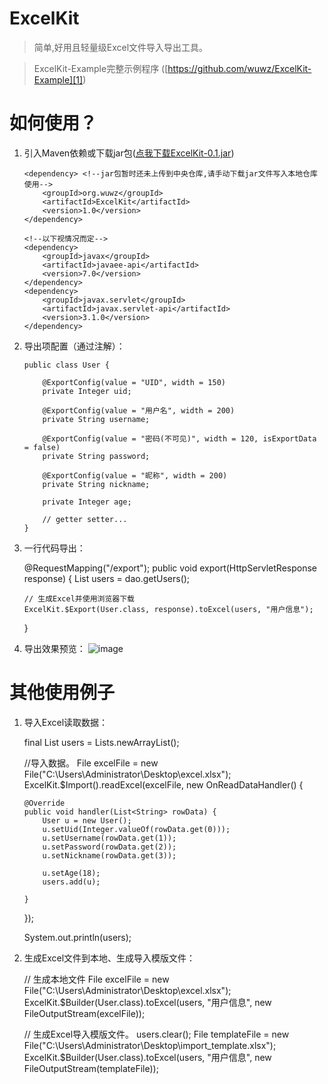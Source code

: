 # ExcelKit

> 简单,好用且轻量级Excel文件导入导出工具。

> ExcelKit-Example完整示例程序 ([https://github.com/wuwz/ExcelKit-Example][1])

# 如何使用？


 1. 引入Maven依赖或下载jar包([点我下载ExcelKit-0.1.jar][2])
 

        <dependency> <!--jar包暂时还未上传到中央仓库,请手动下载jar文件写入本地仓库使用-->
			<groupId>org.wuwz</groupId>
			<artifactId>ExcelKit</artifactId>
			<version>1.0</version>
		</dependency>

        <!--以下视情况而定-->
		<dependency>
			<groupId>javax</groupId>
			<artifactId>javaee-api</artifactId>
			<version>7.0</version>
		</dependency>
		<dependency>
			<groupId>javax.servlet</groupId>
			<artifactId>javax.servlet-api</artifactId>
			<version>3.1.0</version>
		</dependency>

 2. 导出项配置（通过注解）：
 

        public class User {

        	@ExportConfig(value = "UID", width = 150)
        	private Integer uid;
        
        	@ExportConfig(value = "用户名", width = 200)
        	private String username;
        
        	@ExportConfig(value = "密码(不可见)", width = 120, isExportData = false)
        	private String password;
        
        	@ExportConfig(value = "昵称", width = 200)
        	private String nickname;
        
        	private Integer age;
        
        	// getter setter...
        }

 3. 一行代码导出：
 

	@RequestMapping("/export");
	public void export(HttpServletResponse response) {
		List<User> users = dao.getUsers();
		
		// 生成Excel并使用浏览器下载
		ExcelKit.$Export(User.class, response).toExcel(users, "用户信息");
	}
		
 3. 导出效果预览：
	![image](https://raw.githubusercontent.com/wuwz/ExcelKit/master/example.png)
	

# 其他使用例子

 1. 导入Excel读取数据：

	final List<User> users = Lists.newArrayList();
	
	//导入数据。
	File excelFile = new File("C:\\Users\\Administrator\\Desktop\\excel.xlsx");
	ExcelKit.$Import().readExcel(excelFile, new OnReadDataHandler() {
		
		@Override
		public void handler(List<String> rowData) {
			User u = new User();
			u.setUid(Integer.valueOf(rowData.get(0)));
			u.setUsername(rowData.get(1));
			u.setPassword(rowData.get(2));
			u.setNickname(rowData.get(3));
			
			u.setAge(18);
			users.add(u);
			
		}
	});
	
	System.out.println(users);

 

 2. 生成Excel文件到本地、生成导入模版文件：
 

	// 生成本地文件
	File excelFile = new File("C:\\Users\\Administrator\\Desktop\\excel.xlsx");
	ExcelKit.$Builder(User.class).toExcel(users, "用户信息", new FileOutputStream(excelFile));
	
	// 生成Excel导入模版文件。
	users.clear();
	File templateFile = new File("C:\\Users\\Administrator\\Desktop\\import_template.xlsx");
	ExcelKit.$Builder(User.class).toExcel(users, "用户信息", new FileOutputStream(templateFile));
		
		
		
		


  [1]: https://github.com/wuwz/ExcelKit-Example
  [2]: https://github.com/wuwz/ExcelKit/blob/master/target/ExcelKit-1.0.jar?raw=true
